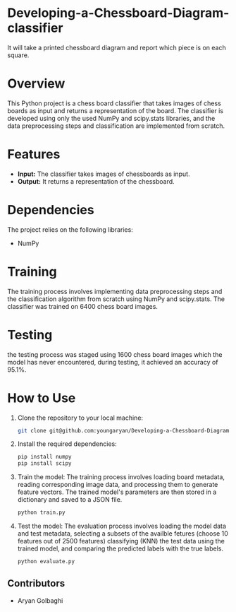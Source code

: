# Developing-a-Chessboard-Diagram-classifier
It will take a printed chessboard diagram and report which piece is on each square.

# Overview

This Python project is a chess board classifier that takes images of chess boards as input and returns a representation of the board. The classifier is developed using only the used NumPy and scipy.stats libraries, and the data preprocessing steps and classification are implemented from scratch.

# Features

- **Input:** The classifier takes images of chessboards as input.
- **Output:** It returns a representation of the chessboard.

# Dependencies

The project relies on the following libraries:

- NumPy

# Training

The training process involves implementing data preprocessing steps and the classification algorithm from scratch using NumPy and scipy.stats. The classifier was trained on 6400 chess board images.

# Testing

the testing process was staged using 1600 chess board images which the model has never encountered, during testing, it achieved an accuracy of 95.1%.

# How to Use

 1. Clone the repository to your local machine:

    ```bash
    git clone git@github.com:youngaryan/Developing-a-Chessboard-Diagram-classifier.git
    ```

2. Install the required dependencies:

    ```bash
    pip install numpy
    pip install scipy
    ```

3. Train the model:
The training process involves loading board metadata, reading corresponding image data, and processing them to generate feature vectors. The trained model's parameters are then stored in a dictionary and saved to a JSON file.

    ```bash
    python train.py
    ```

5. Test the model:
The evaluation process involves loading the model data and test metadata, selecting a subsets of the availble fetures (choose 10 features out of 2500 features) classifying (KNN) the test data using the trained model, and comparing the predicted labels with the true labels. 
    ```bash
    python evaluate.py
    ```

## Contributors

- Aryan Golbaghi

